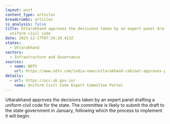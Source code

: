 ```yaml
---
layout: post
content_type: articles
breadcrumbs: articles
is_analysis: false
title: Uttarakhand approves the decisions taken by an expert panel drafting a
  uniform civil code
date: 2023-12-27T07:24:29.413Z
states:
  - Uttarakhand
sectors:
  - Infrastructure and Governance
sources:
  - name: NDTV
    url: https://www.ndtv.com/india-news/uttarakhand-cabinet-approves-panels-decisions-in-uniform-civil-code-draft-4726475
details:
  - url: https://ucc.uk.gov.in/
    name: Uniform Civil Code Expert Committee Portal
---
```

Uttarakhand approves the decisions taken by an expert panel drafting a uniform civil code for the state. The committee is likely to submit the draft to the state government in January, following which the process to implement it will begin.